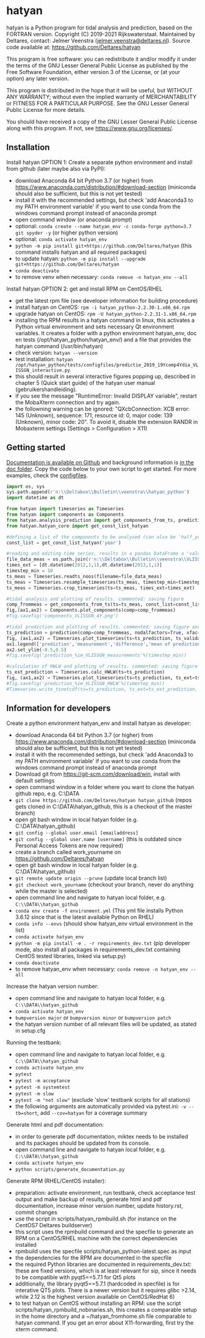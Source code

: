 # hatyan

hatyan is a Python program for tidal analysis and prediction, based on the FORTRAN version. 
Copyright (C) 2019-2021 Rijkswaterstaat.  Maintained by Deltares, contact: Jelmer Veenstra (jelmer.veenstra@deltares.nl). 
Source code available at: https://github.com/Deltares/hatyan

This program is free software: you can redistribute it and/or modify
it under the terms of the GNU Lesser General Public License as published by
the Free Software Foundation, either version 3 of the License, or
(at your option) any later version.

This program is distributed in the hope that it will be useful,
but WITHOUT ANY WARRANTY; without even the implied warranty of
MERCHANTABILITY or FITNESS FOR A PARTICULAR PURPOSE.  See the
GNU Lesser General Public License for more details.

You should have received a copy of the GNU Lesser General Public License
along with this program.  If not, see <https://www.gnu.org/licenses/>.


Installation
--------

Install hatyan OPTION 1: Create a separate python environment and install from github (later maybe also via PyPI):

- download Anaconda 64 bit Python 3.7 (or higher) from https://www.anaconda.com/distribution/#download-section (miniconda should also be sufficient, but this is not yet tested)
- install it with the recommended settings, but check 'add Anaconda3 to my PATH environment variable' if you want to use conda from the windows command prompt instead of anaconda prompt
- open command window (or anaconda prompt)
- optional: ``conda create --name hatyan_env -c conda-forge python=3.7 git spyder -y`` (or higher python version)
- optional: ``conda activate hatyan_env``
- ``python -m pip install git+https://github.com/Deltares/hatyan`` (this command installs hatyan and all required packages)
- to update hatyan: ``python -m pip install --upgrade git+https://github.com/Deltares/hatyan``
- ``conda deactivate``
- to remove venv when necessary: ``conda remove -n hatyan_env --all``

Install hatyan OPTION 2: get and install RPM on CentOS/RHEL

- get the latest rpm file (see developer information for building procedure)
- install hatyan on CentOS: ``rpm -i hatyan_python-2.2.30-1.x86_64.rpm``
- upgrade hatyan on CentOS: ``rpm -U hatyan_python-2.2.31-1.x86_64.rpm``
- installing the RPM results in a hatyan command in linux, this activates a Python virtual environment and sets necessary Qt environment variables. It creates a folder with a python environment hatyan_env, doc en tests (/opt/hatyan_python/hatyan_env/) and a file that provides the hatyan command (/usr/bin/hatyan)
- check version: ``hatyan --version``
- test installation: ``hatyan /opt/hatyan_python/tests/configfiles/predictie_2019_19Ycomp4Ydia_VLISSGN_interactive.py``
- this should result in several interactive figures popping up, described in chapter 5 (Quick start guide) of the hatyan user manual (gebruikershandleiding).
- if you see the message "RuntimeError: Invalid DISPLAY variable", restart the MobaXterm connection and try again.
- the followning warning can be ignored: "QXcbConnection: XCB error: 145 (Unknown), sequence: 171, resource id: 0, major code: 139 (Unknown), minor code: 20". To avoid it, disable the extension RANDR in Mobaxterm settings (Settings > Configuration > X11)


Getting started
--------

[Documentation is available on Github](https://https://htmlpreview.github.io/?https://github.com/Deltares/Hatyan/blob/main/doc/hatyan/index.html) and background information is [in the doc folder](https://github.com/Deltares/hatyan/tree/main/doc). Copy the code below to your own script to get started. For more examples, check the [configfiles](https://github.com/Deltares/hatyan/tree/main/tests/configfiles).

```python
import os, sys
sys.path.append(r'n:\\Deltabox\\Bulletin\\veenstra\\hatyan_python')
import datetime as dt

from hatyan import timeseries as Timeseries
from hatyan import components as Components
from hatyan.analysis_prediction import get_components_from_ts, prediction
from hatyan.hatyan_core import get_const_list_hatyan

#defining a list of the components to be analysed (can also be 'half_year' and others, 'year' contains 94 components and the mean H0)
const_list = get_const_list_hatyan('year')

#reading and editing time series, results in a pandas DataFrame a 'values' column (water level in meters) and a pd.DatetimeIndex as index (timestamps as datetime.datetime)
file_data_meas = os.path.join(r'n:\\Deltabox\\Bulletin\\veenstra\\VLISSGN_waterlevel_20101201_20140101.noos')
times_ext = [dt.datetime(2012,1,1),dt.datetime(2013,1,1)]
timestep_min = 10
ts_meas = Timeseries.readts_noos(filename=file_data_meas)
ts_meas = Timeseries.resample_timeseries(ts_meas, timestep_min=timestep_min)
ts_meas = Timeseries.crop_timeseries(ts=ts_meas, times_ext=times_ext)

#tidal analysis and plotting of results. commented: saving figure  
comp_frommeas = get_components_from_ts(ts=ts_meas, const_list=const_list, nodalfactors=True, xfac=True, return_allyears=False, fu_alltimes=True, analysis_peryear=False)
fig,(ax1,ax2) = Components.plot_components(comp=comp_frommeas)
#fig.savefig('components_VLISSGN_4Y.png')

#tidal prediction and plotting of results. commented: saving figure and writing to netCDF
ts_prediction = prediction(comp=comp_frommeas, nodalfactors=True, xfac=True, fu_alltimes=True, times_ext=times_ext, timestep_min=timestep_min)
fig, (ax1,ax2) = Timeseries.plot_timeseries(ts=ts_prediction, ts_validation=ts_meas)
ax1.legend(['prediction','measurement','difference','mean of prediction'])
ax2.set_ylim(-0.5,0.5)
#fig.savefig('prediction_%im_VLISSGN_measurements'%(timestep_min))

#calculation of HWLW and plotting of results. commented: saving figure
ts_ext_prediction = Timeseries.calc_HWLW(ts=ts_prediction)
fig, (ax1,ax2) = Timeseries.plot_timeseries(ts=ts_prediction, ts_ext=ts_ext_prediction)
#fig.savefig('prediction_%im_VLISSGN_HWLW'%(timestep_min))
#Timeseries.write_tsnetcdf(ts=ts_prediction, ts_ext=ts_ext_prediction, station='VLISSGN', vertref='NAP', filename='prediction_%im_VLISSGN.nc'%(timestep_min))
```

Information for developers
--------

Create a python environment hatyan_env and install hatyan as developer:

- download Anaconda 64 bit Python 3.7 (or higher) from https://www.anaconda.com/distribution/#download-section (miniconda should also be sufficient, but this is not yet tested)
- install it with the recommended settings, but check 'add Anaconda3 to my PATH environment variable' if you want to use conda from the windows command prompt instead of anaconda prompt
- Download git from https://git-scm.com/download/win, install with default settings
- open command window in a folder where you want to clone the hatyan github repo, e.g. C:\\DATA
- ``git clone https://github.com/Deltares/hatyan hatyan_github`` (repos gets cloned in C:\\DATA\\hatyan_github, this is a checkout of the master branch)
- open git bash window in local hatyan folder (e.g. C:\\DATA\\hatyan_github)
- ``git config --global user.email [emailaddress]``
- ``git config --global user.name [username]`` (this is outdated since Personal Access Tokens are now required)
- create a branch called work_yourname on https://github.com/Deltares/hatyan
- open git bash window in local hatyan folder (e.g. C:\\DATA\\hatyan_github)
- ``git remote update origin --prune`` (update local branch list)
- ``git checkout work_yourname`` (checkout your branch, never do anything while the master is selected)
- open command line and navigate to hatyan local folder, e.g. ``C:\\DATA\\hatyan_github``
- ``conda env create -f environment.yml`` (This yml file installs Python 3.6.12 since that is the latest available Python on RHEL)
- ``conda info --envs`` (should show hatyan_env virtual environment in the list)
- ``conda activate hatyan_env``
- ``python -m pip install -e . -r requirements_dev.txt`` (pip developer mode, also install all packages in requirements_dev.txt containing CentOS tested libraries, linked via setup.py)
- ``conda deactivate``
- to remove hatyan_env when necessary: ``conda remove -n hatyan_env --all``

Increase the hatyan version number:

- open command line and navigate to hatyan local folder, e.g. ``C:\\DATA\\hatyan_github``
- ``conda activate hatyan_env``
- ``bumpversion major`` or ``bumpversion minor`` or ``bumpversion patch``
- the hatyan version number of all relevant files will be updated, as stated in setup.cfg

Running the testbank:

- open command line and navigate to hatyan local folder, e.g. ``C:\\DATA\\hatyan_github``
- ``conda activate hatyan_env``
- ``pytest``
- ``pytest -m acceptance``
- ``pytest -m systemtest``
- ``pytest -m slow``
- ``pytest -m "not slow"`` (exclude 'slow' testbank scripts for all stations)
- the following arguments are automatically provided via pytest.ini: ``-v --tb=short``, add ``--cov=hatyan`` for a coverage summary

Generate html and pdf documentation:

- in order to generate pdf documentation, miktex needs to be installed and its packages should be updated from its console.
- open command line and navigate to hatyan local folder, e.g. ``C:\\DATA\\hatyan_github``
- ``conda activate hatyan_env``
- ``python scripts/generate_documentation.py``

Generate RPM (RHEL/CentOS installer):

- preparation: activate environment, run testbank, check acceptance test output and make backup of results, generate html and pdf documentation, increase minor version number, update history.rst, commit changes
- use the script in scripts/hatyan_rpmbuild.sh (for instance on the CentOS7 Deltares buildserver)
- this script uses the rpmbuild command and the specfile to generate an RPM on a CentOS/RHEL machine with the correct dependencies installed
- rpmbuild uses the specfile scripts/hatyan_python-latest.spec as input
- the dependencies for the RPM are documented in the specfile
- the required Python libraries are documented in requirements_dev.txt: these are fixed versions, which is at least relevant for sip, since it needs to be compatible with pyqt5==5.7.1 for Qt5 plots
- additionally, the library pyqt5==5.7.1 (hardcoded in specfile) is for interative QT5 plots. There is a newer version but it requires glibc >2.14, while 2.12 is the highest version available on CentOS/RedHat 6)
- to test hatyan on CentOS without installing an RPM: use the script scripts/hatyan_rpmbuild_nobinaries.sh, this creates a comparable setup in the home directory and a ~/hatyan_fromhome.sh file comparable to hatyan command. If you get an error about X11-forwarding, first try the xterm command.
